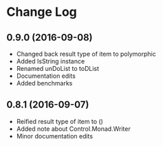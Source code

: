 # Change Log

## 0.9.0 (2016-09-08)
* Changed back result type of item to polymorphic
* Added IsString instance
* Renamed unDoList to toDList
* Documentation edits
* Added benchmarks

## 0.8.1 (2016-09-07)
* Reified result type of item to ()
* Added note about Control.Monad.Writer
* Minor documentation edits
